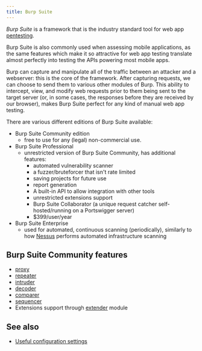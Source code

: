 ```yaml
---
title: Burp Suite
---
```


_Burp Suite_ is a framework that is the industry standard tool for web app [pentesting](/private/cybersec/pentesting/).

Burp Suite is also commonly used when assessing mobile applications, as the same features which make it so attractive for web app testing translate almost perfectly into testing the APIs powering most mobile apps.

Burp can capture and manipulate all of the traffic between an attacker and a webserver: this is the core of the framework. After capturing requests, we can choose to send them to various other modules of Burp. This ability to intercept, view, and modify web requests prior to them being sent to the target server (or, in some cases, the responses before they are received by our browser), makes Burp Suite perfect for any kind of manual web app testing.

There are various different editions of Burp Suite available:

- Burp Suite Community edition
  - free to use for any (legal) non-commercial use.
- Burp Suite Professional
  - unrestricted version of Burp Suite Community, has additional features:
    - automated vulnerability scanner
    - a fuzzer/bruteforcer that isn't rate limited
    - saving projects for future use
    - report generation
    - A built-in API to allow integration with other tools
    - unrestricted extensions support
    - Burp Suite Collaborator (a unique request catcher self-hosted/running on a Portswigger server)
    - $399/user/year
- Burp Suite Enterprise
  - used for automated, continuous scanning (periodically), similarly to how [Nessus](/Nessus) performs automated infrastructure scanning

## Burp Suite Community features

- [proxy](/knowledge/OffSec/tools/burp/proxy.md)
- [repeater](/knowledge/OffSec/tools/burp/repeater.md)
- [intruder](/knowledge/OffSec/tools/burp/intruder.md)
- [decoder](/knowledge/OffSec/tools/burp/decoder.md)
- [comparer](/knowledge/OffSec/tools/burp/comparer.md)
- [sequencer](/knowledge/OffSec/tools/burp/sequencer.md)
- Extensions support through [extender](/knowledge/OffSec/tools/burp/extender.md) module

## See also

- [Useful configuration settings](/knowledge/OffSec/tools/burp/configuration.md)
